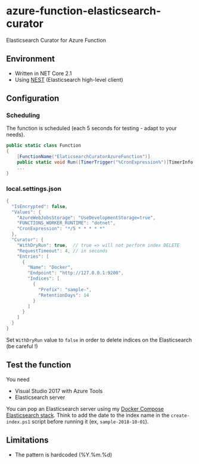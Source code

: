 # azure-function-elasticsearch-curator

Elasticsearch Curator for Azure Function

## Environment

- Written in NET Core 2.1
- Using [NEST](https://www.elastic.co/guide/en/elasticsearch/client/net-api/current/introduction.html) (Elasticsearch high-level client)

## Configuration

### Scheduling

The function is scheduled (each 5 seconds for testing - adapt to your needs).

```cs
public static class Function
{
    [FunctionName("ElaticsearchCuratorAzureFunction")]
    public static void Run([TimerTrigger("%CronExpression%")]TimerInfo timerInfo, ExecutionContext context, ILogger log)
    ...
}
```

### local.settings.json

```cs
{
  "IsEncrypted": false,
  "Values": {
    "AzureWebJobsStorage": "UseDevelopmentStorage=true",
    "FUNCTIONS_WORKER_RUNTIME": "dotnet",
    "CronExpression": "*/5 * * * * *"
  },
  "Curator": {
    "WithDryRun": true,  // true => will not perform index DELETE
    "RequestTimeout": 4, // in seconds
    "Entries": [
      {
        "Name": "Docker",
        "Endpoint": "http://127.0.0.1:9200",
        "Indices": [
          {
            "Prefix": "sample-",
            "RetentionDays": 14
          }
        ]
      }
    ]
  }
}
```

Set `WithDryRun` value to `false` in order to delete indices on the Elasticsearch (be careful !)

## Test the function

You need

- Visual Studio 2017 with Azure Tools
- Elasticsearch server

You can pop an Elasticsearch server using my [Docker Compose Elasticsearch stack](https://github.com/dhabierre/docker-integration-tests). Think to add the date to the index name in the `create-index.ps1` script before running it (ex, `sample-2018-10-01`).

## Limitations

- The pattern is hardcoded (%Y.%m.%d)